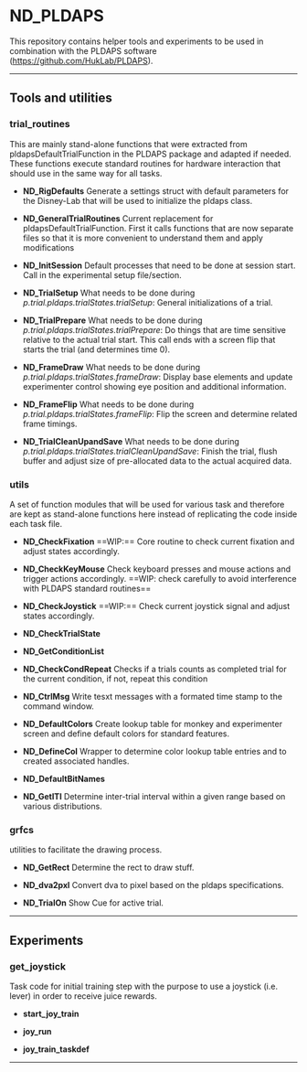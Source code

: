 ND_PLDAPS
==========

This repository contains helper tools and experiments to be used in combination with the PLDAPS software (https://github.com/HukLab/PLDAPS).

***
## Tools and utilities

### trial_routines
This are mainly stand-alone functions that were extracted from pldapsDefaultTrialFunction in the PLDAPS package and adapted if needed. These functions execute standard routines for hardware interaction that should use in the same way for all tasks.

* __ND_RigDefaults__ 
Generate a settings struct with default parameters for the Disney-Lab that will be used to initialize the pldaps class.

* __ND_GeneralTrialRoutines__
Current replacement for pldapsDefaultTrialFunction. First it calls functions that are now separate files so that it is more convenient to understand them and apply modifications

* __ND_InitSession__
Default processes that need to be done at session start. Call in the experimental setup file/section.

* __ND_TrialSetup__ 
What needs to be done during *p.trial.pldaps.trialStates.trialSetup*: General initializations of a trial.

* __ND_TrialPrepare__ 
What needs to be done during *p.trial.pldaps.trialStates.trialPrepare*: Do things that are time sensitive relative to the actual trial start. This call ends with a screen flip that starts the trial (and determines time 0).

* __ND_FrameDraw__
What needs to be done during *p.trial.pldaps.trialStates.frameDraw*: Display base elements and update experimenter control showing eye position and additional information. 

* __ND_FrameFlip__
What needs to be done during *p.trial.pldaps.trialStates.frameFlip*: Flip the screen and determine related frame timings.

* __ND_TrialCleanUpandSave__ 
What needs to be done during *p.trial.pldaps.trialStates.trialCleanUpandSave*: Finish the trial, flush buffer and adjust size of pre-allocated data to the actual acquired data.

### utils

A set of function modules that will be used for various task and therefore are kept as stand-alone functions here instead of replicating the code inside each task file.

* __ND_CheckFixation__ 
==WIP:== Core routine to check current fixation and adjust states accordingly.

* __ND_CheckKeyMouse__ 
Check keyboard presses and mouse actions and trigger actions accordingly. ==WIP: check carefully to avoid interference with PLDAPS standard routines==

* __ND_CheckJoystick__ 
==WIP:== Check current joystick signal and adjust states accordingly.

* __ND_CheckTrialState__ 

* __ND_GetConditionList__ 

* __ND_CheckCondRepeat__ 
Checks if a trials counts as completed trial for the current condition, if not, repeat this condition

* __ND_CtrlMsg__ 
Write tesxt messages with a formated time stamp to the command window.

* __ND_DefaultColors__ 
Create lookup table for monkey and experimenter screen and define default colors for standard features.

* __ND_DefineCol__
Wrapper to determine color lookup table entries and to created associated handles.

* __ND_DefaultBitNames__ 

* __ND_GetITI__
Determine inter-trial interval within a given range based on various distributions.


### grfcs ###
utilities to facilitate the drawing process.

* __ND_GetRect__ 
Determine the rect to draw stuff.

* __ND_dva2pxl__ 
Convert dva to pixel based on the pldaps specifications.

* __ND_TrialOn__
Show Cue for active trial.

***
## Experiments

### get_joystick

Task code for initial training step with the purpose to use a joystick (i.e. lever) in order to receive juice rewards.

* __start_joy_train__

* __joy_run__

* __joy_train_taskdef__


***



